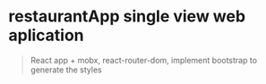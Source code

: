 # restaurantApp single view web aplication
> React app + mobx, react-router-dom, implement bootstrap to generate the styles
